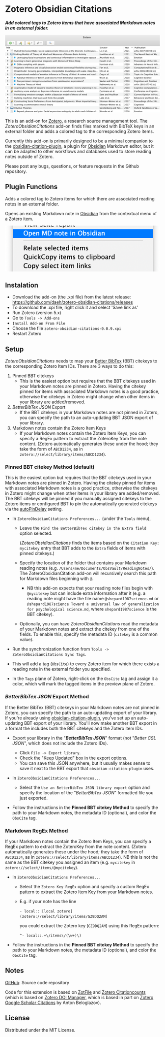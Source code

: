 # Zotero Obsidian Citations

**_Add colored tags to Zotero items that have associated Markdown notes in an external folder._**

![ZoteroObsidianCitationsScreenshot](ZoteroObsidianCitationsScreenshot.png)

This is an add-on for [Zotero](https://www.zotero.org), a research source management tool. The _ZoteroObsidianCitations_ add-on finds files marked with BibTeX keys in an external folder and adds a colored tag to the corresponding Zotero items.

Currently this add-on is primarily designed to be a minimal companion to the [obsidian-citation-plugin](https://github.com/hans/obsidian-citation-plugin), a plugin for [Obsidian](https://obsidian.md) Markdown editor, but it can be adapted to other workflows and databases used to store reading notes outside of Zotero.

Please post any bugs, questions, or feature requests in the Github repository.

## Plugin Functions

Adds a colored tag to Zotero items for which there are associated reading notes in an external folder.

Opens an existing Markdown note in [Obsidian](https://obsidian.md) from the contextual menu of a Zotero item.

![ZoteroObsidianCitationsMenu](ZoteroObsidianCitationsMenu.png)

## Instalation

- Download the add-on (the .xpi file) from the latest release: https://github.com/daeh/zotero-obsidian-citations/releases
- To download the .xpi file, right click it and select 'Save link as'
- Run Zotero (version 5.x)
- Go to `Tools -> Add-ons`
- `Install Add-on From File`
- Choose the file `zotero-obsidian-citations-0.0.9.xpi`
- Restart Zotero

## Setup

_ZoteroObsidianCitations_ needs to map your [Better BibTex](https://retorque.re/zotero-better-bibtex/) (BBT) citekeys to the corresponding Zotero Item IDs. There are 3 ways to do this:

1. Pinned BBT citekeys
   - This is the easiest option but requires that the BBT citekeys used in your Markdown notes are pinned in Zotero. Having the citekey pinned for items with associated Markdown notes is a good practice, otherwise the citekeys in Zotero might change when other items in your library are added/removed.
2. _BetterBibTex JSON_ Export
   - If the BBT citekeys in your Markdown notes are not pinned in Zotero, you can specify the path to an auto-updating BBT JSON export of your library.
3. Markdown notes contain the Zotero Item Keys
   - If your Markdown notes contain the Zotero Item Keys, you can specify a RegEx pattern to extract the ZoteroKey from the note content. (Zotero automatically generates these under the hood; they take the form of `ABCD1234`, as in `zotero://select/library/items/ABCD1234`).

### Pinned BBT citekey Method (default)

This is the easiest option but requires that the BBT citekeys used in your Markdown notes are pinned in Zotero. Having the citekey pinned for items with associated Markdown notes is a good practice, otherwise the citekeys in Zotero might change when other items in your library are added/removed. The BBT citekeys will be pinned if you manually assigned citekeys to the Zotero items or configured BBT to pin the automatically generated citekeys via the [autoPinDelay](https://retorque.re/zotero-better-bibtex/installation/preferences/hidden-preferences/#autopindelay) setting.

- In `ZoteroObsidianCitations Preferences...` (under the `Tools` menu),

  - Leave the `Find the BetterBibTex citekey in the Extra field` option selected.

    (_ZoteroObsidianCitations_ finds the items based on the `Citation Key: mycitekey` entry that BBT adds to the `Extra` fields of items with pinned citekeys.)

  - Specify the location of the folder that contains your Markdown reading notes (e.g. `/Users/me/Documents/ObsVault/ReadingNotes/`). The ZoteroObsidianCitation add-on will recursively search this path for Markdown files beginning with `@`.

    - NB this add-on expects that your reading note files begin with `@mycitekey` but can include extra information after it (e.g. a reading note might have the file name `@shepard1987science.md` or `@shepard1987science Toward a universal law of generalization for psychological science.md`, where `shepard1987science` is the BBT citekey).

  - Optionally, you can have _ZoteroObsidianCitations_ read the metadata of your Markdown notes and extract the citekey from one of the fields. To enable this, specify the metadata ID (`citekey` is a common value).

- Run the synchronization function from `Tools -> ZoteroObsidianCitations Sync Tags`.

- This will add a tag (`ObsCite`) to every Zotero item for which there exists a reading note in the external folder you specified.

- In the `Tags` plane of Zotero, right-click on the `ObsCite` tag and assign it a color, which will mark the tagged items in the preview plane of Zotero.

### _BetterBibTex JSON_ Export Method

If the Better BibTex (BBT) citekeys in your Markdown notes are not pinned in Zotero, you can specify the path to an auto-updating export of your library. If you're already using [obsidian-citation-plugin](https://github.com/hans/obsidian-citation-plugin), you've set up an auto-updating BBT export of your library. You'll now make another BBT export in a format the includes both the BBT citekeys and the Zotero item IDs.

- Export your library in the "**_BetterBibTex JSON_**" format (not "_Better CSL JSON_", which does not include the Zotero IDs).
  - Click `File -> Export library`.
  - Check the "Keep Updated" box in the export options.
  - You can save this JSON anywhere, but it usually makes sense to save it next to the BBT export that `obsidian-citation-plugin` uses.
- In `ZoteroObsidianCitations Preferences...`

  - Select the `Use an BetterBibTex JSON library export` option and specify the location of the "_BetterBibTex JSON_" formatted file you just exported.

- Follow the instructions in the **Pinned BBT citekey Method** to specify the path to your Markdown notes, the metadata ID (optional), and color the `ObsCite` tag.

### Markdown RegEx Method

If your Markdown notes contain the Zotero Item Keys, you can specify a RegEx pattern to extract the ZoteroKey from the note content. (Zotero automatically generates these under the hood; they take the form of `ABCD1234`, as in `zotero://select/library/items/ABCD1234`). NB this is not the same as the BBT citekey you assigned an item (e.g. `mycitekey` in `zotero://select/items/@mycitekey`).

- In `ZoteroObsidianCitations Preferences...`

  - Select the `Zotero Key RegEx` option and specify a custom RegEx pattern to extract the Zotero Item Key from your Markdown notes.

  - E.g. if your note has the line

    `- local:: [local zotero](zotero://select/library/items/GZ9DQ2AM)`

    you could extract the Zotero key (`GZ9DQ2AM`) using this RegEx pattern:

    `^- local::.+\/items\/(\w+)\)`

- Follow the instructions in the **Pinned BBT citekey Method** to specify the path to your Markdown notes, the metadata ID (optional), and color the `ObsCite` tag.

## Notes

[GitHub](https://github.com/daeh/zotero-obsidian-citations): Source code repository

Code for this extension is based on [ZotFile](https://github.com/jlegewie/zotfile) and [Zotero Citationcounts](https://github.com/eschnett/zotero-citationcounts) (which is based on [Zotero DOI Manager](https://github.com/bwiernik/zotero-shortdoi), which is based in part on [Zotero Google Scholar Citations](https://github.com/beloglazov/zotero-scholar-citations) by Anton Beloglazov).

## License

Distributed under the MIT License.
